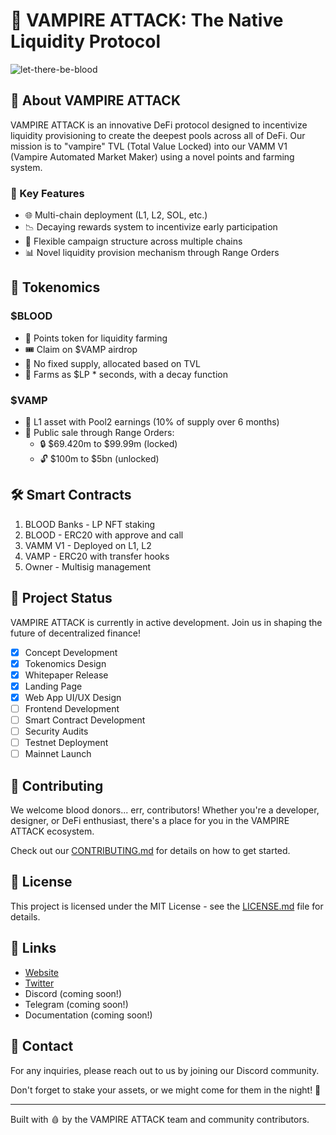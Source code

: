 # 🧛 VAMPIRE ATTACK: The Native Liquidity Protocol

![let-there-be-blood](https://github.com/user-attachments/assets/aba53893-2d7f-4b80-a9f8-f0975f3a3729)

## 🚀 About VAMPIRE ATTACK

VAMPIRE ATTACK is an innovative DeFi protocol designed to incentivize liquidity provisioning to create the deepest pools across all of DeFi. Our mission is to "vampire" TVL (Total Value Locked) into our VAMM V1 (Vampire Automated Market Maker) using a novel points and farming system.

### 🌟 Key Features

- 🌐 Multi-chain deployment (L1, L2, SOL, etc.)
- 📉 Decaying rewards system to incentivize early participation
- 🔄 Flexible campaign structure across multiple chains
- 📊 Novel liquidity provision mechanism through Range Orders

## 💎 Tokenomics

### $BLOOD
- 🧮 Points token for liquidity farming
- 🎟️ Claim on $VAMP airdrop
- 🌊 No fixed supply, allocated based on TVL
- 📅 Farms as $LP * seconds, with a decay function

### $VAMP
- 🏦 L1 asset with Pool2 earnings (10% of supply over 6 months)
- 🛒 Public sale through Range Orders:
  - 🔒 $69.420m to $99.99m (locked)
  - 🔓 $100m to $5bn (unlocked)

## 🛠️ Smart Contracts

1. BLOOD Banks - LP NFT staking
2. BLOOD - ERC20 with approve and call
3. VAMM V1 - Deployed on L1, L2
4. VAMP - ERC20 with transfer hooks
5. Owner - Multisig management

## 🚧 Project Status

VAMPIRE ATTACK is currently in active development. Join us in shaping the future of decentralized finance!

- [x] Concept Development
- [x] Tokenomics Design
- [x] Whitepaper Release
- [x] Landing Page
- [x] Web App UI/UX Design
- [ ] Frontend Development
- [ ] Smart Contract Development
- [ ] Security Audits
- [ ] Testnet Deployment
- [ ] Mainnet Launch

## 🤝 Contributing

We welcome blood donors... err, contributors! Whether you're a developer, designer, or DeFi enthusiast, there's a place for you in the VAMPIRE ATTACK ecosystem.

Check out our [CONTRIBUTING.md](CONTRIBUTING.md) for details on how to get started.

## 📜 License

This project is licensed under the MIT License - see the [LICENSE.md](LICENSE.md) file for details.

## 🔗 Links

- [Website](https://vampireattack.com)
- [Twitter](https://x.com/vampattackDEX)
- Discord (coming soon!)
- Telegram (coming soon!)
- Documentation (coming soon!)

## 💬 Contact

For any inquiries, please reach out to us by joining our Discord community.

Don't forget to stake your assets, or we might come for them in the night! 🦇

---

Built with 🩸 by the VAMPIRE ATTACK team and community contributors.
